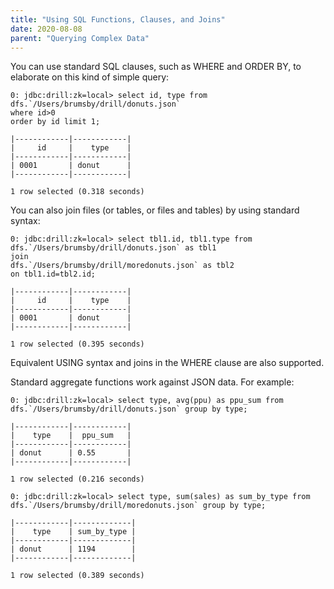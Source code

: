 ```yaml
---
title: "Using SQL Functions, Clauses, and Joins"
date: 2020-08-08
parent: "Querying Complex Data"
---
```

You can use standard SQL clauses, such as WHERE and ORDER BY, to elaborate on
this kind of simple query:

    0: jdbc:drill:zk=local> select id, type from dfs.`/Users/brumsby/drill/donuts.json`
    where id>0
    order by id limit 1;
  
    |------------|------------|
    |     id     |    type    |
    |------------|------------|
    | 0001       | donut      |
    |------------|------------|
  
    1 row selected (0.318 seconds)

You can also join files (or tables, or files and tables) by using standard
syntax:

    0: jdbc:drill:zk=local> select tbl1.id, tbl1.type from dfs.`/Users/brumsby/drill/donuts.json` as tbl1
    join
    dfs.`/Users/brumsby/drill/moredonuts.json` as tbl2
    on tbl1.id=tbl2.id;
  
    |------------|------------|
    |     id     |    type    |
    |------------|------------|
    | 0001       | donut      |
    |------------|------------|
  
    1 row selected (0.395 seconds)

Equivalent USING syntax and joins in the WHERE clause are also supported.

Standard aggregate functions work against JSON data. For example:

    0: jdbc:drill:zk=local> select type, avg(ppu) as ppu_sum from dfs.`/Users/brumsby/drill/donuts.json` group by type;
  
    |------------|------------|
    |    type    |  ppu_sum   |
    |------------|------------|
    | donut      | 0.55       |
    |------------|------------|
  
    1 row selected (0.216 seconds)
  
    0: jdbc:drill:zk=local> select type, sum(sales) as sum_by_type from dfs.`/Users/brumsby/drill/moredonuts.json` group by type;
  
    |------------|-------------|
    |    type    | sum_by_type |
    |------------|-------------|
    | donut      | 1194        |
    |------------|-------------|
  
    1 row selected (0.389 seconds)
